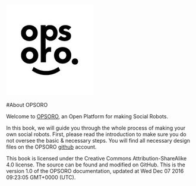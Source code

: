 ![](OfficalLogoOPSORO.jpg)

#About OPSORO

Welcome to [OPSORO](http://www.opsoro.be), an Open Platform for making Social Robots.

In this book, we will guide you through the whole process of making your own social robots. First, please read the introduction to make sure you do not oversee the basic & necessary steps. You will find all necessary design files on the OPSORO [github](http://github.opsoro.be) account.

This book is licensed under the Creative Commons Attribution-ShareAlike 4.0 license. The source can be found and modified on GitHub.
This is the version 1.0 of the OPSORO documentation, updated at Wed Dec 07 2016 09:23:05 GMT+0000 (UTC).